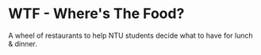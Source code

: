 # WTF - Where's The Food?
A wheel of restaurants to help NTU students decide what to have for lunch & dinner.

